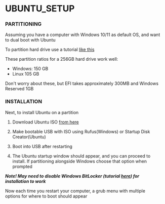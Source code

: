 # UBUNTU_SETUP

### PARTITIONING
Assuming you have a computer with Windows 10/11 as default OS, and want to dual boot with Ubuntu

To partition hard drive use a tutorial 
[like this](https://itsfoss.com/install-ubuntu-1404-dual-boot-mode-windows-8-81-uefi/#:~:text=In%20the%20Windows%20menu%2C%20searchout%20of%20it%20for%20Linux)

These partition ratios for a 256GB hard drive work well:
- Windows: 150 GB
- Linux 105 GB

Don't worry about these, but EFI takes approximately 300MB and Windows Reserved 1GB

### INSTALLATION

Next, to install Ubuntu on a partition

1. Download Ubuntu ISO 
[from here](https://ubuntu.com/download/desktop) 

2. Make bootable USB with ISO using Rufus(Windows) or Startup Disk Creator(Ubuntu)

3. Boot into USB after restarting

4. The Ubuntu startup window should appear, and you can proceed to install. If partitioning alongside Windows choose that option when prompted

***Note! May need to disable Windows BitLocker 
(tutorial [here](https://discourse.ubuntu.com/t/ubuntu-installation-on-computers-running-windows-and-bitlocker-turned-on/15338)) 
for installation to work*** 

Now each time you restart your computer, a grub menu with multiple options for where to boot should appear